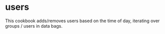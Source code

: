 # users

This cookbook adds/removes users based on the time of day, iterating over groups / users in data bags.

